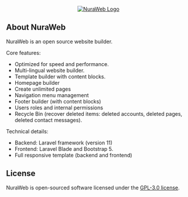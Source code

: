 <p align="center"><a href="https://laravel.com" target="_blank"><img src="https://cdn.nurasoftware.com/img/logo/nuraweb/logo-bg-white.png" alt="NuraWeb Logo"></a></p>

## About NuraWeb

NuraWeb is an open source website builder. 

Core features:
- Optimized for speed and performance.
- Multi-lingual website builder.
- Template builder with content blocks.
- Homepage builder
- Create unlimited pages
- Navigation menu management
- Footer builder (with content blocks)
- Users roles and internal permissions
- Recycle Bin (recover deleted items: deleted accounts, deleted pages, deleted contact messages).

Technical details:
- Backend: Laravel framework (version 11)
- Frontend: Laravel Blade and Bootstrap 5.
- Full responsive template (backend and frontend)

## License

NuraWeb is open-sourced software licensed under the [GPL-3.0 license](https://opensource.org/license/gpl-3-0).
